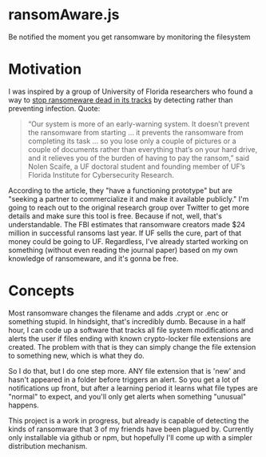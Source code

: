 # ransomAware.js
Be notified the moment you get ransomware by monitoring the filesystem

# Motivation
I was inspired by a group of University of Florida researchers who found a way to [stop ransomeware dead in its tracks](http://news.ufl.edu/articles/2016/07/extortion-extinction-researchers-develop-a-way-to-stop-ransomware.php) by detecting rather than preventing infection. Quote:

> “Our system is more of an early-warning system. It doesn’t prevent the ransomware from starting ... it prevents the ransomware from completing its task … so you lose only a couple of pictures or a couple of documents rather than everything that’s on your hard drive, and it relieves you of the burden of having to pay the ransom,” said Nolen Scaife, a UF doctoral student and founding member of UF’s Florida Institute for Cybersecurity Research.

According to the article, they "have a functioning prototype" but are "seeking a partner to commercialize it and make it available publicly." I'm going to reach out to the original research group over Twitter to get more details and make sure this tool is free. Because if not, well, that's understandable. The FBI estimates that ransomware creators made $24 million in successful ransoms last year. If UF sells the cure, part of that money could be going to UF. Regardless, I've already started working on something (without even reading the journal paper) based on my own knowledge of ransomeware, and it's gonna be free.

# Concepts
Most ransomware changes the filename and adds .crypt or .enc or something stupid. In hindsight, that's incredibly dumb. Because in a half hour, I can code up a software that tracks all file system modifications and alerts the user if files ending with known crypto-locker file extensions are created. The problem with that is they can simply change the file extension to something new, which is what they do.

So I do that, but I do one step more. ANY file extension that is 'new' and hasn't appeared in a folder before triggers an alert. So you get a lot of notifications up front, but after a learning period it learns what file types are "normal" to expect, and you'll only get alerts when something "unusual" happens.

This project is a work in progress, but already is capable of detecting the kinds of ransomware that 3 of my friends have been plagued by. Currently only installable via github or npm, but hopefully I'll come up with a simpler distribution mechanism.
